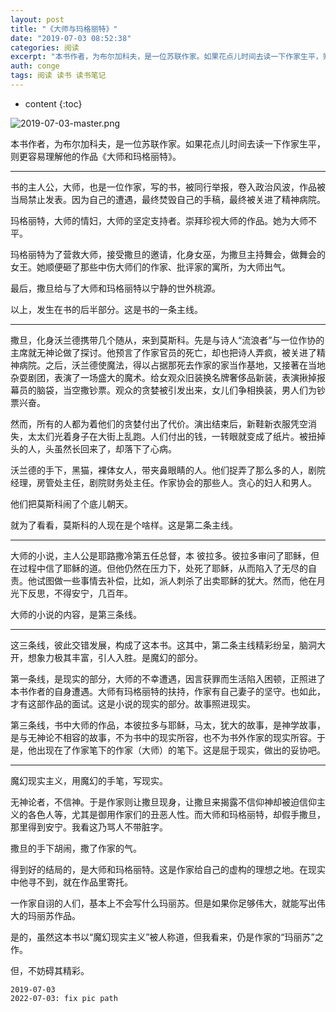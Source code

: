 ```yaml
---
layout: post
title: "《大师与玛格丽特》"
date: "2019-07-03 08:52:38"
categories: 阅读
excerpt: "本书作者，为布尔加科夫，是一位苏联作家。如果花点儿时间去读一下作家生平，则更容易理解他的作品《大师和玛格丽特》。 书的主人公，大师，也是一位作家..."
auth: conge
tags: 阅读 读书 读书笔记
---
```

* content
{:toc}

![2019-07-03-master.png](https://s2.loli.net/2022/07/04/ng7MjOqWLCJy98a.png)

本书作者，为布尔加科夫，是一位苏联作家。如果花点儿时间去读一下作家生平，则更容易理解他的作品《大师和玛格丽特》。

----

书的主人公，大师，也是一位作家，写的书，被同行举报，卷入政治风波，作品被当局禁止发表。因为自己的遭遇，最终焚毁自己的手稿，最终被关进了精神病院。

玛格丽特，大师的情妇，大师的坚定支持者。崇拜珍视大师的作品。她为大师不平。

玛格丽特为了营救大师，接受撒旦的邀请，化身女巫，为撒旦主持舞会，做舞会的女王。她顺便砸了那些中伤大师们的作家、批评家的寓所，为大师出气。

最后，撒旦给与了大师和玛格丽特以宁静的世外桃源。

以上，发生在书的后半部分。这是书的一条主线。

-----

撒旦，化身沃兰德携带几个随从，来到莫斯科。先是与诗人“流浪者”与一位作协的主席就无神论做了探讨。他预言了作家官员的死亡，却也把诗人弄疯，被关进了精神病院。之后，沃兰德使魔法，得以占据那死去作家的家当作基地，又接著在当地杂耍剧团，表演了一场盛大的魔术。给女观众旧装换名牌奢侈品新装，表演揪掉报幕员的脑袋，当空撒钞票。观众的贪婪被引发出来，女儿们争相换装，男人们为钞票兴奋。

然而，所有的人都为着他们的贪婪付出了代价。演出结束后，新鞋新衣服凭空消失，太太们光着身子在大街上乱跑。人们付出的钱，一转眼就变成了纸片。被扭掉头的人，头虽然长回来了，却落下了心病。

沃兰德的手下，黑猫，裸体女人，带夹鼻眼睛的人。他们捉弄了那么多的人，剧院经理，房管处主任，剧院财务处主任。作家协会的那些人。贪心的妇人和男人。

他们把莫斯科闹了个底儿朝天。

就为了看看，莫斯科的人现在是个啥样。这是第二条主线。

----

大师的小说，主人公是耶路撒冷第五任总督，本 彼拉多。彼拉多审问了耶稣，但在过程中信了耶稣的道。但他仍然在压力下，处死了耶稣，从而陷入了无尽的自责。他试图做一些事情去补偿，比如，派人刺杀了出卖耶稣的犹大。然而，他在月光下反思，不得安宁，几百年。

大师的小说的内容，是第三条线。

----

这三条线，彼此交错发展，构成了这本书。这其中，第二条主线精彩纷呈，脑洞大开，想象力极其丰富，引人入胜。是魔幻的部分。

第一条线，是现实的部分，大师的不幸遭遇，因言获罪而生活陷入困顿，正照进了本书作者的自身遭遇。大师有玛格丽特的扶持，作家有自己妻子的坚守。也如此，才有这部作品的面试。这是小说的现实的部分。故事照进现实。

第三条线，书中大师的作品，本彼拉多与耶稣，马太，犹大的故事，是神学故事，是与无神论不相容的故事，不为书中的现实所容，也不为书外作家的现实所容。于是，他出现在了作家笔下的作家（大师）的笔下。这是屈于现实，做出的妥协吧。

-----

魔幻现实主义，用魔幻的手笔，写现实。

无神论者，不信神。于是作家则让撒旦现身，让撒旦来揭露不信仰神却被迫信仰主义的各色人等，尤其是御用作家们的丑恶人性。而大师和玛格丽特，却假手撒旦，那里得到安宁。我看这乃骂人不带脏字。

撒旦的手下胡闹，撒了作家的气。

得到好的结局的，是大师和玛格丽特。这是作家给自己的虚构的理想之地。在现实中他寻不到，就在作品里寄托。

一作家自诩的人们，基本上不会写什么玛丽苏。但是如果你足够伟大，就能写出伟大的玛丽苏作品。

是的，虽然这本书以“魔幻现实主义”被人称道，但我看来，仍是作家的“玛丽苏”之作。

但，不妨碍其精彩。


```
2019-07-03
2022-07-03: fix pic path
```
